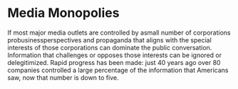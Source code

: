 # Media Monopolies

If most major media outlets are controlled by asmall number of corporations probusinessperspectives and propaganda that aligns with the special interests of those corporations can dominate the public conversation. Information that challenges or opposes those interests can be ignored or delegitimized. Rapid progress has been made: just 40 years ago over 80 companies controlled a large percentage of the information that Americans saw, now that number is down to five.
